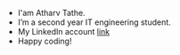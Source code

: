 * I'am Atharv Tathe.
* I’m a second year IT engineering student.
* My LinkedIn account [link](https://www.linkedin.com/in/atharvtathe/)
* Happy coding!



